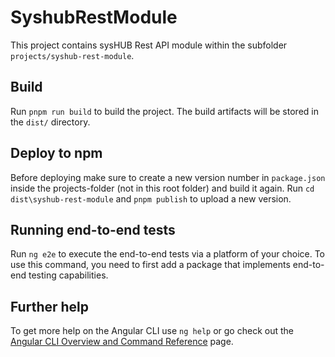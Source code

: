 # SyshubRestModule

This project contains sysHUB Rest API module within the subfolder `projects/syshub-rest-module`.

## Build

Run `pnpm run build` to build the project. The build artifacts will be stored in the `dist/` directory.

## Deploy to npm

Before deploying make sure to create a new version number in `package.json` inside the projects-folder (not in this root folder) and build it again.
Run `cd dist\syshub-rest-module` and `pnpm publish` to upload a new version.

## Running end-to-end tests

Run `ng e2e` to execute the end-to-end tests via a platform of your choice. To use this command, you need to first add a package that implements end-to-end testing capabilities.

## Further help

To get more help on the Angular CLI use `ng help` or go check out the [Angular CLI Overview and Command Reference](https://angular.io/cli) page.
